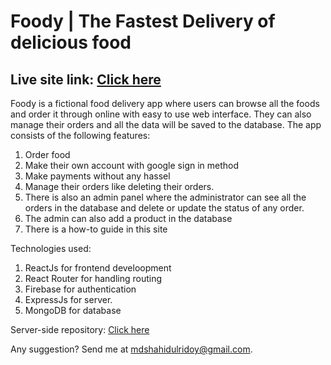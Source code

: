 # Foody | The Fastest Delivery of delicious food

 ## Live site link: [Click here](https://foody-delivery.netlify.app/)

Foody is a fictional food delivery app where users can browse all the foods and order it through online with easy to use web interface. They can also manage their orders and all the data will be saved to the database. The app consists of the following features: 
1. Order food
2. Make their own account with google sign in method
3. Make payments without any hassel
4. Manage their orders like deleting their orders.
5. There is also an admin panel where the administrator can see all the orders in the database and delete or update the status of any order.
6. The admin can also add a product in the database
7. There is a how-to guide in this site

Technologies used: 
1. ReactJs for frontend develoopment
2. React Router for handling routing
3. Firebase for authentication
4. ExpressJs for server.
5. MongoDB for database

Server-side repository: [Click here](https://github.com/Byte-Walker/Foody-server)


Any suggestion? Send me at mdshahidulridoy@gmail.com.

